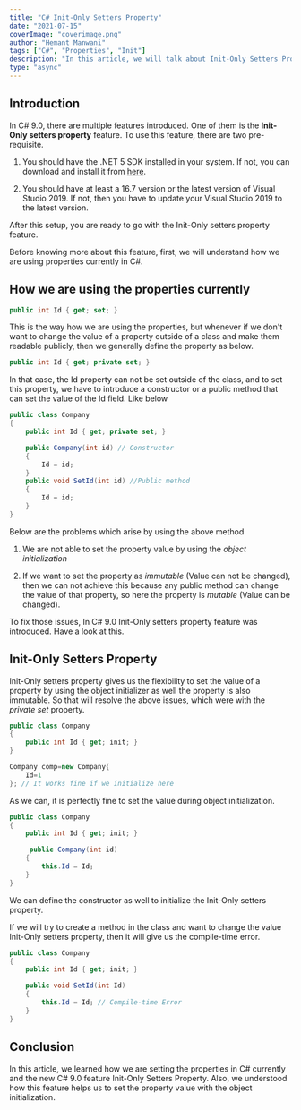 ```yaml
---
title: "C# Init-Only Setters Property"
date: "2021-07-15"
coverImage: "coverimage.png"
author: "Hemant Manwani"
tags: ["C#", "Properties", "Init"]
description: "In this article, we will talk about Init-Only Setters Property in C#."
type: "async"
---
```


## Introduction

In C# 9.0, there are multiple features introduced. One of them is the **Init-Only setters property** feature. To use this feature, there are two pre-requisite.

1. You should have the .NET 5 SDK installed in your system. If not, you can download and install it from [here](https://dotnet.microsoft.com/download/dotnet/5.0).

2. You should have at least a 16.7 version or the latest version of Visual Studio 2019. If not, then you have to update your Visual Studio 2019 to the latest version.

After this setup, you are ready to go with the Init-Only setters property feature.

Before knowing more about this feature, first, we will understand how we are using properties currently in C#.

## How we are using the properties currently

```c#
public int Id { get; set; }
```

This is the way how we are using the properties, but whenever if we don't want to change the value of a property outside of a class and make them readable publicly, then we generally define the property as below.

```c#
public int Id { get; private set; }
```

In that case, the Id property can not be set outside of the class, and to set this property, we have to introduce a constructor or a public method that can set the value of the Id field. Like below

```c#
public class Company
{
    public int Id { get; private set; }

    public Company(int id) // Constructor
    {
        Id = id;
    }
    public void SetId(int id) //Public method
    {
        Id = id;
    }
}
```

Below are the problems which arise by using the above method

1. We are not able to set the property value by using the _object initialization_

2. If we want to set the property as _immutable_ (Value can not be changed), then we can not achieve this because any public method can change the value of that property, so here the property is _mutable_ (Value can be changed).

To fix those issues, In C# 9.0 Init-Only setters property feature was introduced. Have a look at this.

## Init-Only Setters Property

Init-Only setters property gives us the flexibility to set the value of a property by using the object initializer as well the property is also immutable. So that will resolve the above issues, which were with the _private set_ property.

```c#
public class Company
{
    public int Id { get; init; }
}
```

```c#
Company comp=new Company{
    Id=1
}; // It works fine if we initialize here
```

As we can, it is perfectly fine to set the value during object initialization.

```c#
public class Company
{
    public int Id { get; init; }

     public Company(int id)
    {
        this.Id = Id;
    }
}
```

We can define the constructor as well to initialize the Init-Only setters property.

If we will try to create a method in the class and want to change the value Init-Only setters property, then it will give us the compile-time error.

```c#
public class Company
{
    public int Id { get; init; }

    public void SetId(int Id)
    {
        this.Id = Id; // Compile-time Error
    }
}
```

## Conclusion

In this article, we learned how we are setting the properties in C# currently and the new C# 9.0 feature Init-Only Setters Property. Also, we understood how this feature helps us to set the property value with the object initialization.
